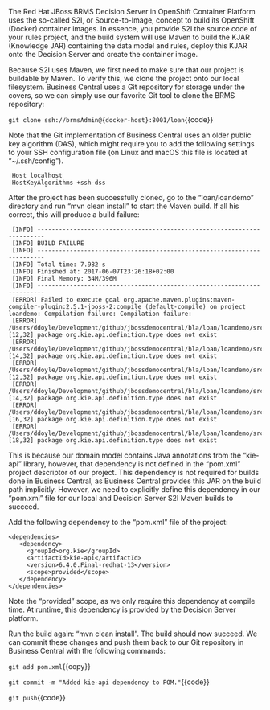 The Red Hat JBoss BRMS Decision Server in OpenShift Container Platform uses the so-called S2I, or Source-to-Image, concept to build its OpenShift (Docker) container images. In essence, you provide S2I the source code of your rules project, and the build system will use Maven to build the KJAR (Knowledge JAR) containing the data model and rules, deploy this KJAR onto the Decision Server and create the container image.

Because S2I uses Maven, we first need to make sure that our project is buildable by Maven. To verify this, we clone the project onto our local filesystem. Business Central uses a Git repository for storage under the covers, so we can simply use our favorite Git tool to clone the BRMS repository:

`git clone ssh://brmsAdmin@{docker-host}:8001/loan`{{code}}

Note that the Git implementation of Business Central uses an older public key algorithm (DAS), which might require you to add the following settings to your SSH configuration file (on Linux and macOS this file is located at “~/.ssh/config”).

```
 Host localhost
 HostKeyAlgorithms +ssh-dss
 ```

After the project has been successfully cloned, go to the “loan/loandemo” directory and run “mvn clean install” to start the Maven build. If all his correct, this will produce a build failure:

```
 [INFO] ------------------------------------------------------------------------
 [INFO] BUILD FAILURE
 [INFO] ------------------------------------------------------------------------
 [INFO] Total time: 7.982 s
 [INFO] Finished at: 2017-06-07T23:26:18+02:00
 [INFO] Final Memory: 34M/396M
 [INFO] ------------------------------------------------------------------------
 [ERROR] Failed to execute goal org.apache.maven.plugins:maven-compiler-plugin:2.5.1-jboss-2:compile (default-compile) on project loandemo: Compilation failure: Compilation failure:
 [ERROR] /Users/ddoyle/Development/github/jbossdemocentral/bla/loan/loandemo/src/main/java/com/redhat/demos/loandemo/Applicant.java:[12,32] package org.kie.api.definition.type does not exist
 [ERROR] /Users/ddoyle/Development/github/jbossdemocentral/bla/loan/loandemo/src/main/java/com/redhat/demos/loandemo/Applicant.java:[14,32] package org.kie.api.definition.type does not exist
 [ERROR] /Users/ddoyle/Development/github/jbossdemocentral/bla/loan/loandemo/src/main/java/com/redhat/demos/loandemo/Loan.java:[12,32] package org.kie.api.definition.type does not exist
 [ERROR] /Users/ddoyle/Development/github/jbossdemocentral/bla/loan/loandemo/src/main/java/com/redhat/demos/loandemo/Loan.java:[14,32] package org.kie.api.definition.type does not exist
 [ERROR] /Users/ddoyle/Development/github/jbossdemocentral/bla/loan/loandemo/src/main/java/com/redhat/demos/loandemo/Loan.java:[16,32] package org.kie.api.definition.type does not exist
 [ERROR] /Users/ddoyle/Development/github/jbossdemocentral/bla/loan/loandemo/src/main/java/com/redhat/demos/loandemo/Loan.java:[18,32] package org.kie.api.definition.type does not exist
```


This is because our domain model contains Java annotations from the “kie-api” library, however, that dependency is not defined in the “pom.xml” project descriptor of our project. This dependency is not required for builds done in Business Central, as Business Central provides this JAR on the build path implicitly. However, we need to explicitly define this dependency in our “pom.xml” file for our local and Decision Server S2I Maven builds to succeed.

Add the following dependency to the “pom.xml” file of the project:

```
<dependencies>
   <dependency>
     <groupId>org.kie</groupId>
     <artifactId>kie-api</artifactId>
     <version>6.4.0.Final-redhat-13</version>
     <scope>provided</scope>
   </dependency>
</dependencies>
```

Note the “provided” scope, as we only require this dependency at compile time. At runtime, this dependency is provided by the Decision Server platform.

Run the build again: “mvn clean install”. The build should now succeed. We can commit these changes and push them back to our Git repository in Business Central with the following commands:

`git add pom.xml`{{copy}}

`git commit -m "Added kie-api dependency to POM."`{{code}}

`git push`{{code}}
